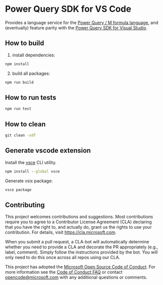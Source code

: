 # Power Query SDK for VS Code

Provides a language service for the [Power Query / M formula language](https://powerquery.microsoft.com/), and (eventually) feature parity with the [Power Query SDK for Visual Studio](https://marketplace.visualstudio.com/items?itemName=Dakahn.PowerQuerySDK).

## How to build

1. install dependencies:

```cmd
npm install
```

2. build all packages:

```cmd
npm run build
```

## How to run tests

```cmd
npm run test
```

## How to clean

```cmd
git clean -xdf
```

## Generate vscode extension

Install the [vsce](https://code.visualstudio.com/api/working-with-extensions/publishing-extension) CLI utility.

```cmd
npm install --global vsce
```

Generate vsix package:

```cmd
vsce package
```

## Contributing

This project welcomes contributions and suggestions. Most contributions require you to agree to a
Contributor License Agreement (CLA) declaring that you have the right to, and actually do, grant us
the rights to use your contribution. For details, visit https://cla.microsoft.com.

When you submit a pull request, a CLA-bot will automatically determine whether you need to provide
a CLA and decorate the PR appropriately (e.g., label, comment). Simply follow the instructions
provided by the bot. You will only need to do this once across all repos using our CLA.

This project has adopted the [Microsoft Open Source Code of Conduct](https://opensource.microsoft.com/codeofconduct/).
For more information see the [Code of Conduct FAQ](https://opensource.microsoft.com/codeofconduct/faq/) or
contact [opencode@microsoft.com](mailto:opencode@microsoft.com) with any additional questions or comments.
